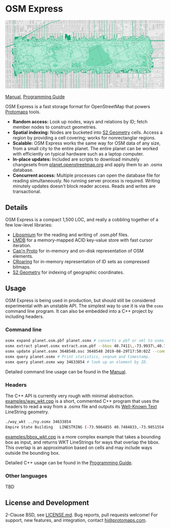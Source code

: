 # OSM Express

![Screenshot](examples/screenshot.png)

[Manual](https://protomaps.com/docs/osmexpress/), [Programming Guide](https://protomaps.com/docs/osmexpress/programming-guide/)

OSM Express is a fast storage format for OpenStreetMap that powers [Protomaps](https://protomaps.com) tools.

* **Random access:** Look up nodes, ways and relations by ID; fetch member nodes to construct geometries.
* **Spatial indexing:** Nodes are bucketed into [S2 Geometry](http://s2geometry.io) cells. Access a region by providing a cell covering; works for nonrectanglar regions.
* **Scalable:** OSM Express works the same way for OSM data of any size, from a small city to the entire planet. The entire planet can be worked with efficiently on typical hardware such as a laptop computer.
* **In-place updates:** Included are scripts to download minutely changesets from [planet.openstreetmap.org](https://planet.openstreetmap.org) and apply them to an .osmx database.
* **Concurrent access:** Multiple processes can open the database file for reading simultaneously. No running server process is required. Writing minutely updates doesn't block reader access. Reads and writes are transactional. 

## Details

OSM Express is a compact 1,500 LOC, and really a cobbling together of a few low-level libraries:

* [Libosmium](https://osmcode.org/libosmium/index.html) for the reading and writing of .osm.pbf files.
* [LMDB](https://symas.com/lmdb) for a memory-mapped ACID key-value store with fast cursor iteration.
* [Cap'n Proto](https://capnproto.org) for in-memory and on-disk representation of OSM elements.
* [CRoaring](https://roaringbitmap.org) for in-memory representation of ID sets as compressed bitmaps.
* [S2 Geometry](http://s2geometry.io) for indexing of geographic coordinates.

## Usage

OSM Express is being used in production, but should still be considered experimental with an unstable API. The simplest way to use it is via the `osmx` command line program. It can also be embedded into a C++ project by including headers.

### Command line

```bash
osmx expand planet.osm.pbf planet.osmx # converts a pbf or xml to osmx. Takes 5-10 hours for the planet, resulting in a ~600GB file.
osmx extract planet.osmx extract.osm.pbf --bbox 40.7411\,-73.9937\,40.7486\,-73.9821 # extract a new pbf for the given bounding box.
osmx update planet.osmx 3648548.osc 3648548 2019-08-29T17:50:02Z --commit # applies an OsmChange diff.
osmx query planet.osmx # Print statistics, seqnum and timestamp.
osmx query planet.osmx way 34633854 # look up an element by ID.
```

Detailed command line usage can be found in the [Manual](https://protomaps.com/docs/osmexpress).

### Headers

The C++ API is currently very rough with minimal abstraction. [examples/way_wkt.cpp](examples/way_wkt.cpp) is a short, commented C++ program that uses the headers to read a way from a .osmx file and outputs its [Well-Known Text](https://en.wikipedia.org/wiki/Well-known_text_representation_of_geometry) LineString geometry.

```bash
./way_wkt ../ny.osmx 34633854
Empire State Building	LINESTRING (-73.9864855 40.7484833,-73.9851554 40.7479226,-73.9848259 40.7483735,-73.9861526 40.7489422,-73.9863111 40.7487242,-73.9863282 40.7487007,-73.9864684 40.7485078,-73.9864855 40.7484833)
```

[examples/bbox_wkt.cpp](examples/bbox_wkt.cpp) is a more complex example that takes a bounding box as input, and returns WKT LineStrings for ways that overlap the bbox. This overlap is an approximation based on cells and may include ways outside the bounding box.

Detailed C++ usage can be found in the [Programming Guide](https://protomaps.com/docs/osmexpress/programming-guide).

### Other languages

TBD

## License and Development

2-Clause BSD, see [LICENSE.md](LICENSE.md). Bug reports, pull requests welcome! For support, new features, and integration, contact [hi@protomaps.com](mailto:hi@protomaps.com).

